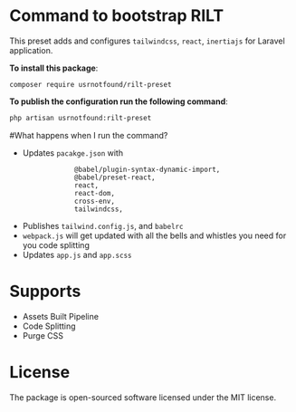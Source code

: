 # Command to bootstrap RILT

This preset adds and configures `tailwindcss`, `react`, `inertiajs` for Laravel application.

**To install this package**:

`composer require usrnotfound/rilt-preset`

**To publish the configuration run the following command**:
```bash
php artisan usrnotfound:rilt-preset
```

#What happens when I run the command? 
- Updates `pacakge.json`  with
```@babel/plugin-proposal-optional-chaining,
                @babel/plugin-syntax-dynamic-import,
                @babel/preset-react,
                react,
                react-dom,
                cross-env,
                tailwindcss,
```
- Publishes `tailwind.config.js`, and `babelrc`
- `webpack.js` will get updated with all the bells and whistles you need for you code splitting
- Updates `app.js` and `app.scss`
 
# Supports
- Assets Built Pipeline
- Code Splitting
- Purge CSS

# License
The package is open-sourced software licensed under the MIT license.

